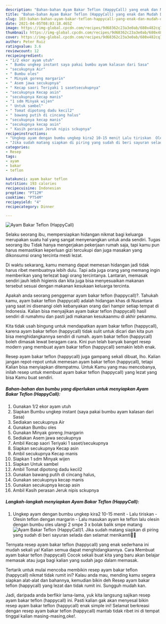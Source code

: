 ```yaml
---
description: "Bahan-bahan Ayam Bakar Teflon (HappyCall) yang enak dan Mudah Dibuat"
title: "Bahan-bahan Ayam Bakar Teflon (HappyCall) yang enak dan Mudah Dibuat"
slug: 103-bahan-bahan-ayam-bakar-teflon-happycall-yang-enak-dan-mudah-dibuat
date: 2021-04-05T08:03:18.465Z
image: https://img-global.cpcdn.com/recipes/9d68362c23a3e0ab/680x482cq70/ayam-bakar-teflon-happycall-foto-resep-utama.jpg
thumbnail: https://img-global.cpcdn.com/recipes/9d68362c23a3e0ab/680x482cq70/ayam-bakar-teflon-happycall-foto-resep-utama.jpg
cover: https://img-global.cpcdn.com/recipes/9d68362c23a3e0ab/680x482cq70/ayam-bakar-teflon-happycall-foto-resep-utama.jpg
author: Peter Ruiz
ratingvalue: 3.6
reviewcount: 12
recipeingredient:
- "1/2 ekor ayam utuh"
- " Bumbu ungkep instant saya pakai bumbu ayam kalasan dari Sasa"
- "secukupnya Air"
- " Bumbu oles"
- " Minyak goreng margarin"
- " Asem jawa secukupnya"
- " Kecap saori Teriyaki 1 sasetsecukupnya"
- "secukupnya Kecap asin"
- "secukupnya Kecap manis"
- "1 sdm Minyak wijen"
- " Untuk sambel"
- " Tomat dipotong dadu kecil2"
- " bawang putih di cincang halus"
- "secukupnya kecap manis"
- "secukupnya kecap asin"
- " Kasih perasan Jeruk nipis sckupnya"
recipeinstructions:
- "Ungkep ayam dengan bumbu ungkep kira2 10-15 menit Lalu tiriskan  Olesin teflon dengan margarin Lalu masukan ayam ke teflon lalu olesin dengan bumbu oles ulangi 2 smpe 3 x bolak balik smpe matang"
- "Jika sudah matang siapkan di piring yang sudah di beri sayuran selada dan selamat menikamti🤗😋"
categories:
- Resep
tags:
- ayam
- bakar
- teflon

katakunci: ayam bakar teflon 
nutrition: 193 calories
recipecuisine: Indonesian
preptime: "PT12M"
cooktime: "PT54M"
recipeyield: "4"
recipecategory: Dinner

---
```



![Ayam Bakar Teflon (HappyCall)](https://img-global.cpcdn.com/recipes/9d68362c23a3e0ab/680x482cq70/ayam-bakar-teflon-happycall-foto-resep-utama.jpg)

Selaku seorang ibu, mempersiapkan hidangan nikmat bagi keluarga merupakan suatu hal yang sangat menyenangkan untuk anda sendiri. Tugas seorang ibu Tidak hanya mengerjakan pekerjaan rumah saja, tapi kamu pun harus memastikan keperluan gizi tercukupi dan juga masakan yang dikonsumsi orang tercinta mesti lezat.

Di waktu  sekarang, kamu memang dapat memesan hidangan jadi tidak harus ribet membuatnya lebih dulu. Tapi ada juga orang yang memang ingin memberikan yang terlezat bagi orang tercintanya. Lantaran, memasak sendiri jauh lebih higienis dan kita juga bisa menyesuaikan makanan tersebut sesuai dengan makanan kesukaan keluarga tercinta. 



Apakah anda seorang penggemar ayam bakar teflon (happycall)?. Tahukah kamu, ayam bakar teflon (happycall) adalah hidangan khas di Nusantara yang saat ini disenangi oleh kebanyakan orang dari hampir setiap tempat di Indonesia. Kalian bisa menyajikan ayam bakar teflon (happycall) hasil sendiri di rumahmu dan pasti jadi makanan kesukaanmu di akhir pekanmu.

Kita tidak usah bingung untuk mendapatkan ayam bakar teflon (happycall), karena ayam bakar teflon (happycall) tidak sulit untuk dicari dan kita pun bisa menghidangkannya sendiri di rumah. ayam bakar teflon (happycall) boleh dimasak lewat beragam cara. Kini pun telah banyak banget resep modern yang membuat ayam bakar teflon (happycall) semakin lebih enak.

Resep ayam bakar teflon (happycall) juga gampang sekali dibuat, lho. Kalian jangan repot-repot untuk memesan ayam bakar teflon (happycall), tetapi Kalian bisa menyiapkan ditempatmu. Untuk Kamu yang mau mencobanya, inilah resep untuk membuat ayam bakar teflon (happycall) yang lezat yang bisa Kamu buat sendiri.

<!--inarticleads1-->

##### Bahan-bahan dan bumbu yang diperlukan untuk menyiapkan Ayam Bakar Teflon (HappyCall):

1. Gunakan 1/2 ekor ayam utuh
1. Siapkan  Bumbu ungkep instant (saya pakai bumbu ayam kalasan dari Sasa)
1. Sediakan secukupnya Air
1. Gunakan  Bumbu oles
1. Gunakan  Minyak goreng /margarin
1. Sediakan  Asem jawa secukupnya
1. Ambil  Kecap saori Teriyaki 1 saset/secukupnya
1. Siapkan secukupnya Kecap asin
1. Ambil secukupnya Kecap manis
1. Siapkan 1 sdm Minyak wijen
1. Siapkan  Untuk sambel
1. Ambil  Tomat dipotong dadu kecil2
1. Gunakan  bawang putih di cincang halus,
1. Gunakan secukupnya kecap manis
1. Gunakan secukupnya kecap asin
1. Ambil  Kasih perasan Jeruk nipis sckupnya




<!--inarticleads2-->

##### Langkah-langkah menyiapkan Ayam Bakar Teflon (HappyCall):

1. Ungkep ayam dengan bumbu ungkep kira2 10-15 menit - Lalu tiriskan  - Olesin teflon dengan margarin - Lalu masukan ayam ke teflon lalu olesin dengan bumbu oles ulangi 2 smpe 3 x bolak balik smpe matang
<img src="//assets-global.cpcdn.com/assets/icons/button_play-2c75c40dde080a61004c1f40b05d8f140eaff45d7e9e6481dc71c63d2e7c4909.png" alt="Ayam Bakar Teflon (HappyCall)">1. Jika sudah matang siapkan di piring yang sudah di beri sayuran selada dan selamat menikamti🤗😋




Ternyata resep ayam bakar teflon (happycall) yang enak sederhana ini mudah sekali ya! Kalian semua dapat menghidangkannya. Cara Membuat ayam bakar teflon (happycall) Cocok sekali buat kita yang baru akan belajar memasak atau juga bagi kalian yang sudah jago dalam memasak.

Tertarik untuk mulai mencoba membikin resep ayam bakar teflon (happycall) nikmat tidak rumit ini? Kalau anda mau, mending kamu segera siapkan alat-alat dan bahannya, kemudian bikin deh Resep ayam bakar teflon (happycall) yang lezat dan tidak rumit ini. Sungguh mudah kan. 

Jadi, daripada anda berfikir lama-lama, yuk kita langsung sajikan resep ayam bakar teflon (happycall) ini. Pasti kalian gak akan menyesal bikin resep ayam bakar teflon (happycall) enak simple ini! Selamat berkreasi dengan resep ayam bakar teflon (happycall) mantab tidak ribet ini di tempat tinggal kalian masing-masing,oke!.

